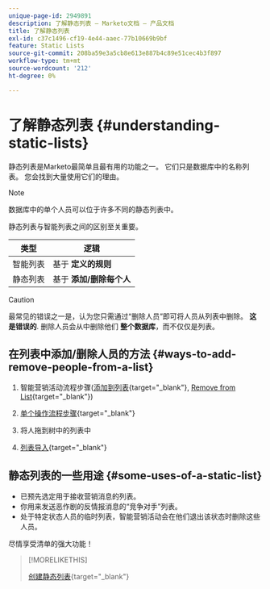 ```yaml
---
unique-page-id: 2949891
description: 了解静态列表 — Marketo文档 — 产品文档
title: 了解静态列表
exl-id: c37c1496-cf19-4e44-aaec-77b10669b9bf
feature: Static Lists
source-git-commit: 208ba59e3a5cb8e613e887b4c89e51cec4b3f897
workflow-type: tm+mt
source-wordcount: '212'
ht-degree: 0%

---
```


# 了解静态列表 {#understanding-static-lists}

静态列表是Marketo最简单且最有用的功能之一。 它们只是数据库中的名称列表。 您会找到大量使用它们的理由。

>[!NOTE]
>
>数据库中的单个人员可以位于许多不同的静态列表中。

静态列表与智能列表之间的区别至关重要。

| 类型 | 逻辑 |
|---|---|
| 智能列表 | 基于 **定义的规则** |
| 静态列表 | 基于 **添加/删除每个人** |

>[!CAUTION]
>
>最常见的错误之一是，认为您只需通过“删除人员”即可将人员从列表中删除。 **这是错误的**. 删除人员会从中删除他们 **整个数据库**，而不仅仅是列表。

## 在列表中添加/删除人员的方法 {#ways-to-add-remove-people-from-a-list}

1. 智能营销活动流程步骤([添加到列表](/help/marketo/product-docs/core-marketo-concepts/smart-campaigns/flow-actions/add-to-list.md){target="_blank"}, [Remove from List](/help/marketo/product-docs/core-marketo-concepts/smart-campaigns/flow-actions/remove-from-list.md){target="_blank"})

1. [单个操作流程步骤](/help/marketo/product-docs/core-marketo-concepts/smart-lists-and-static-lists/using-smart-lists/run-a-single-flow-step-from-a-smart-list.md){target="_blank"}
1. 将人拖到树中的列表中
1. [列表导入](/help/marketo/getting-started/quick-wins/import-a-list-of-people.md){target="_blank"}

## 静态列表的一些用途 {#some-uses-of-a-static-list}

* 已预先选定用于接收营销消息的列表。
* 你用来发送恶作剧的反情报消息的“竞争对手”列表。
* 处于特定状态人员的临时列表，智能营销活动会在他们退出该状态时删除这些人员。

尽情享受清单的强大功能！

>[!MORELIKETHIS]
>
>[创建静态列表](/help/marketo/product-docs/core-marketo-concepts/smart-lists-and-static-lists/static-lists/create-a-static-list.md){target="_blank"}
